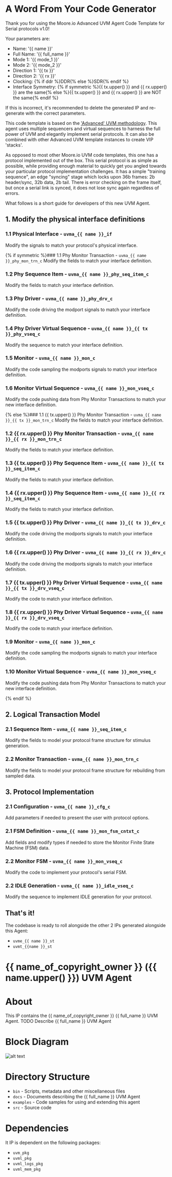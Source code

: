 # A Word From Your Code Generator
Thank you for using the Moore.io Advanced UVM Agent Code Template for Serial protocols v1.0!

Your parameters are:
* Name: '{{ name }}'
* Full Name: '{{ full_name }}'
* Mode 1: '{{ mode_1 }}'
* Mode 2: '{{ mode_2 }}'
* Direction 1: '{{ tx }}'
* Direction 2: '{{ rx }}'
* Clocking: {% if ddr %}DDR{% else %}SDR{% endif %}
* Interface Symmetry: {% if symmetric %}{{ tx.upper() }} and {{ rx.upper() }} are the same{% else %}{{ tx.upper() }} and {{ rx.upper() }} are NOT the same{% endif %}

If this is incorrect, it's recommended to delete the generated IP and re-generate with the correct parameters.

This code template is based on the ['Advanced' UVM methodology](https://www.linkedin.com/pulse/advanced-uvm-brian-hunter/).
This agent uses multiple sequencers and virtual sequences to harness the full power of UVM and elegantly implement serial
protocols.  It can also be combined with other Advanced UVM template instances to create VIP 'stacks'.

As opposed to most other Moore.io UVM code templates, this one has a protocol implemented out of the box.
This serial protocol is as simple as possible, while providing enough material to quickly get you angled towards your particular
protocol implementation challenges.  It has a simple "training sequence", an edge "syncing" stage which locks upon 36b
frames:  2b header/sync, 32b data, 2b tail.  There is error checking on the frame itself, but once a serial link is
synced, it does not lose sync again regardless of errors.

What follows is a short guide for developers of this new UVM Agent.

## 1. Modify the physical interface definitions
### 1.1 Physical Interface - `uvma_{{ name }}_if`
Modify the signals to match your protocol's physical interface.

{% if symmetric %}### 1.1 Phy Monitor Transaction - `uvma_{{ name }}_phy_mon_trn_c`
Modify the fields to match your interface definition.

### 1.2 Phy Sequence Item - `uvma_{{ name }}_phy_seq_item_c`
Modify the fields to match your interface definition.

### 1.3 Phy Driver - `uvma_{{ name }}_phy_drv_c`
Modify the code driving the modport signals to match your interface definition.

### 1.4 Phy Driver Virtual Sequence - `uvma_{{ name }}_{{ tx }}_phy_vseq_c`
Modify the sequence to match your interface definition.

### 1.5 Monitor - `uvma_{{ name }}_mon_c`
Modify the code sampling the modports signals to match your interface definition.

### 1.6 Monitor Virtual Sequence - `uvma_{{ name }}_mon_vseq_c`
Modify the code pushing data from Phy Monitor Transactions to match your new interface definition.

{% else %}### 1.1 {{ tx.upper() }} Phy Monitor Transaction - `uvma_{{ name }}_{{ tx }}_mon_trn_c`
Modify the fields to match your interface definition.

### 1.2 {{ rx.upper() }} Phy Monitor Transaction - `uvma_{{ name }}_{{ rx }}_mon_trn_c`
Modify the fields to match your interface definition.

### 1.3 {{ tx.upper() }} Phy Sequence Item - `uvma_{{ name }}_{{ tx }}_seq_item_c`
Modify the fields to match your interface definition.

### 1.4 {{ rx.upper() }} Phy Sequence Item - `uvma_{{ name }}_{{ rx }}_seq_item_c`
Modify the fields to match your interface definition.

### 1.5 {{ tx.upper() }} Phy Driver - `uvma_{{ name }}_{{ tx }}_drv_c`
Modify the code driving the modports signals to match your interface definition.

### 1.6 {{ rx.upper() }} Phy Driver - `uvma_{{ name }}_{{ rx }}_drv_c`
Modify the code driving the modports signals to match your interface definition.

### 1.7 {{ tx.upper() }} Phy Driver Virtual Sequence - `uvma_{{ name }}_{{ tx }}_drv_vseq_c`
Modify the code to match your interface definition.

### 1.8 {{ rx.upper() }} Phy Driver Virtual Sequence - `uvma_{{ name }}_{{ rx }}_drv_vseq_c`
Modify the code to match your interface definition.

### 1.9 Monitor - `uvma_{{ name }}_mon_c`
Modify the code sampling the modports signals to match your interface definition.

### 1.10 Monitor Virtual Sequence - `uvma_{{ name }}_mon_vseq_c`
Modify the code pushing data from Phy Monitor Transactions to match your new interface definition.

{% endif %}
## 2. Logical Transaction Model
### 2.1 Sequence Item - `uvma_{{ name }}_seq_item_c`
Modify the fields to model your protocol frame structure for stimulus generation.

### 2.2 Monitor Transaction - `uvma_{{ name }}_mon_trn_c`
Modify the fields to model your protocol frame structure for rebuilding from sampled data.

## 3. Protocol Implementation
### 2.1 Configuration - `uvma_{{ name }}_cfg_c`
Add parameters if needed to present the user with protocol options.

### 2.1 FSM Definition - `uvma_{{ name }}_mon_fsm_cntxt_c`
Add fields and modify types if needed to store the Monitor Finite State Machine (FSM) data.

### 2.2 Monitor FSM - `uvma_{{ name }}_mon_vseq_c`
Modify the code to implement your protocol's serial FSM.

### 2.2 IDLE Generation - `uvma_{{ name }}_idle_vseq_c`
Modify the sequence to implement IDLE generation for your protocol.

## That's it!
The codebase is ready to roll alongside the other 2 IPs generated alongside this Agent:
* `uvme_{{ name }}_st`
* `uvmt_{{name }}_st`




# {{ name_of_copyright_owner }} ({{ name.upper() }}) UVM Agent

# About
This IP contains the {{ name_of_copyright_owner }} {{ full_name }} UVM Agent.
TODO Describe {{ full_name }} UVM Agent

# Block Diagram
![alt text](./docs/agent_block_diagram.png "{{ full_name }} UVM Agent Block Diagram")

# Directory Structure
* `bin` - Scripts, metadata and other miscellaneous files
* `docs` - Documents describing the {{ full_name }} UVM Agent
* `examples` - Code samples for using and extending this agent
* `src` - Source code


# Dependencies
It IP is dependent on the following packages:

* `uvm_pkg`
* `uvml_pkg`
* `uvml_logs_pkg`
* `uvml_mem_pkg`
